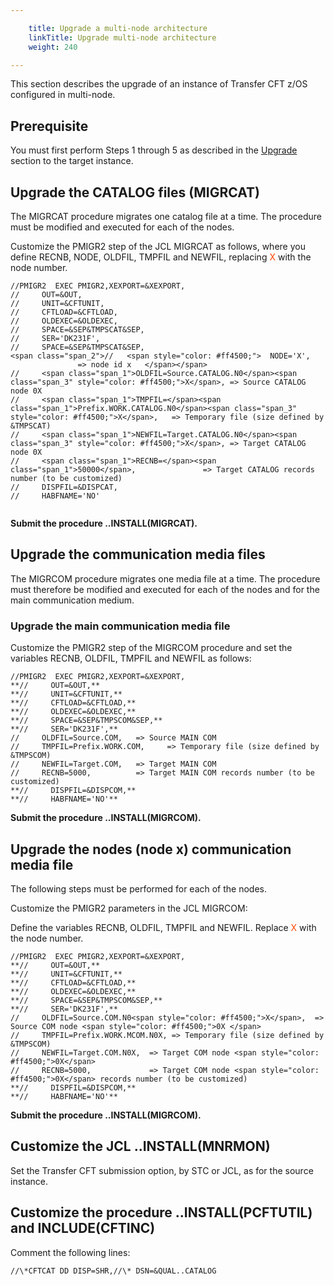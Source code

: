 ```yaml
---

    title: Upgrade a multi-node architecture
    linkTitle: Upgrade multi-node architecture
    weight: 240

---
```

This section describes the upgrade of an instance of Transfer CFT z/OS configured in multi-node.

## Prerequisite

You must first perform Steps 1 through 5 as described in the [Upgrade](../) section to the target instance.

## Upgrade the CATALOG files (MIGRCAT)

The MIGRCAT procedure migrates one catalog file at a time. The procedure must be modified and executed for each of the nodes.

Customize the PMIGR2 step of the JCL MIGRCAT as follows, where you define RECNB, NODE, OLDFIL, TMPFIL and NEWFIL, replacing <span style="color: #ff4500;">X</span> with the node number.

```
//PMIGR2  EXEC PMIGR2,XEXPORT=&XEXPORT,
//     OUT=&OUT,
//     UNIT=&CFTUNIT,
//     CFTLOAD=&CFTLOAD,
//     OLDEXEC=&OLDEXEC,
//     SPACE=&SEP&TMPSCAT&SEP,
//     SER='DK231F',
//     SPACE=&SEP&TMPSCAT&SEP,
<span class="span_2">//   <span style="color: #ff4500;">  NODE='X',                  => node id x   </span></span>
//     <span class="span_1">OLDFIL=Source.CATALOG.N0</span><span class="span_3" style="color: #ff4500;">X</span>, => Source CATALOG node 0X      
//     <span class="span_1">TMPFIL=</span><span class="span_1">Prefix.WORK.CATALOG.N0</span><span class="span_3" style="color: #ff4500;">X</span>,   => Temporary file (size defined by &TMPSCAT)
//     <span class="span_1">NEWFIL=Target.CATALOG.N0</span><span class="span_3" style="color: #ff4500;">X</span>, => Target CATALOG node 0X   
//     <span class="span_1">RECNB=</span><span class="span_1">50000</span>,               => Target CATALOG records number (to be customized)
//     DISPFIL=&DISPCAT,
//     HABFNAME='NO'
 
```

****Submit the procedure ..INSTALL(MIGRCAT).****

## Upgrade the communication media files

The MIGRCOM procedure migrates one media file at a time. The procedure must therefore be modified and executed for each of the nodes and for the main communication medium.

### Upgrade the main communication media file

Customize the PMIGR2 step of the MIGRCOM procedure and set the variables RECNB, OLDFIL, TMPFIL and NEWFIL as follows:

```
//PMIGR2  EXEC PMIGR2,XEXPORT=&XEXPORT,
**//     OUT=&OUT,**
**//     UNIT=&CFTUNIT,**
**//     CFTLOAD=&CFTLOAD,**
**//     OLDEXEC=&OLDEXEC,**
**//     SPACE=&SEP&TMPSCOM&SEP,**
**//     SER='DK231F',**
//     OLDFIL=Source.COM,   => Source MAIN COM
//     TMPFIL=Prefix.WORK.COM,     => Temporary file (size defined by &TMPSCOM)
//     NEWFIL=Target.COM,   => Target MAIN COM 
//     RECNB=5000,          => Target MAIN COM records number (to be customized)
**//     DISPFIL=&DISPCOM,**
**//     HABFNAME='NO'**
```

****Submit the procedure ..INSTALL(MIGRCOM).****

## Upgrade the nodes (node x) communication media file

The following steps must be performed for each of the nodes.

Customize the PMIGR2 parameters in the JCL MIGRCOM:

Define the variables RECNB, OLDFIL, TMPFIL and NEWFIL. Replace <span style="color: #ff4500;">X</span> with the node number.

```
//PMIGR2  EXEC PMIGR2,XEXPORT=&XEXPORT,
**//     OUT=&OUT,**
**//     UNIT=&CFTUNIT,**
**//     CFTLOAD=&CFTLOAD,**
**//     OLDEXEC=&OLDEXEC,**
**//     SPACE=&SEP&TMPSCOM&SEP,**
**//     SER='DK231F',**
//     OLDFIL=Source.COM.N0<span style="color: #ff4500;">X</span>,  => Source COM node <span style="color: #ff4500;">0X </span>       
//     TMPFIL=Prefix.WORK.MCOM.N0X, => Temporary file (size defined by &TMPSCOM) 
//     NEWFIL=Target.COM.N0X,  => Target COM node <span style="color: #ff4500;">0X</span>
//     RECNB=5000,             => Target COM node <span style="color: #ff4500;">0X</span> records number (to be customized)
**//     DISPFIL=&DISPCOM,**
**//     HABFNAME='NO'**
```

****Submit the procedure ..INSTALL(MIGRCOM).****

## Customize the JCL ..INSTALL(MNRMON)

Set the Transfer CFT submission option, by STC or JCL, as for the source instance.

## Customize the procedure ..INSTALL(PCFTUTIL) and INCLUDE(CFTINC)

Comment the following lines:

```
//\*CFTCAT DD DISP=SHR,//\* DSN=&QUAL..CATALOG
```
